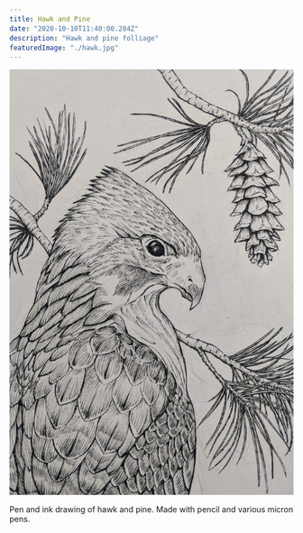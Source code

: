 ```yaml
---
title: Hawk and Pine
date: "2020-10-10T11:40:00.284Z"
description: "Hawk and pine folliage"
featuredImage: "./hawk.jpg"
---
```


![Hawk](./hawk.jpg)

Pen and ink drawing of hawk and pine. Made with pencil and various micron pens.
